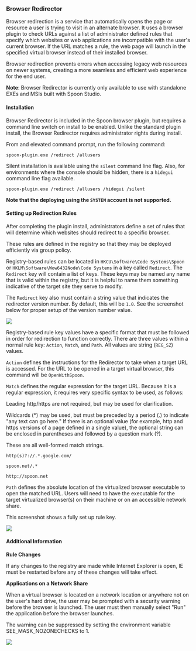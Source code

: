 ### Browser Redirector

Browser redirection is a service that automatically opens the page or resource a user is trying to visit in an alternate browser. It uses a browser plugin to check URLs against a list of administrator defined rules that specify which websites or web applications are incompatible with the user's current browser. If the URL matches a rule, the web page will launch in the specified virtual browser instead of their installed browser. 

Browser redirection prevents errors when accessing legacy web resources on newer systems, creating a more seamless and efficient web experience for the end user.

**Note**: Browser Redirector is currently only available to use with standalone EXEs and MSIs built with Spoon Studio.

#### Installation

Browser Redirector is included in the Spoon browser plugin, but requires a command line switch on install to be enabled. Unlike the standard plugin install, the Browser Redirector requires administrator rights during install.  

From and elevated command prompt, run the following command:

```
spoon-plugin.exe /redirect /allusers
```

Silent installation is available using the `silent` command line flag. Also, for environments where the console should be hidden, there is a `hidegui` command line flag available.

```
spoon-plugin.exe /redirect /allusers /hidegui /silent
```

**Note that the deploying using the `SYSTEM` account is not supported.**

#### Setting up Redirection Rules

After completing the plugin install, administrators define a set of rules that will determine which websites should redirect to a specific browser.

These rules are defined in the registry so that they may be deployed efficiently via group policy.

Registry-based rules can be located in `HKCU\Software\Code Systems\Spoon` or `HKLM\Software\Wow6432Node\Code Systems` in a key called `Redirect`. The `Redirect` key will contain a list of keys. These keys may be named any name that is valid within the registry, but it is helpful to name them something indicative of the target site they serve to modify.

The `Redirect` key also must contain a string value that indicates the redirector version number. By default, this will be `1.0`. See the screenshot below for proper setup of the version number value.

![](/components/docs/deploying/integration-tools/redirect_version.png)

Registry-based rule key values have a specific format that must be followed in order for redirection to function correctly. There are three values within a normal rule key: `Action`, `Match`, and `Path`. All values are string (`REG_SZ`) values.

`Action` defines the instructions for the Redirector to take when a target URL is accessed. For the URL to be opened in a target virtual browser, this command will be `OpenWithSpoon`.

`Match` defines the regular expression for the target URL. Because it is a regular expression, it requires very specific syntax to be used, as follows:

Leading http/https are not required, but may be used for clarification.

Wildcards (\*) may be used, but must be preceded by a period (.) to indicate "any text can go here."
If there is an optional value (for example, http and https versions of a page defined in a single value), the optional string can be enclosed in parentheses and followed by a question mark (?).

These are all well-formed match strings.

```
http(s)?://.*.google.com/

spoon.net/.*

http://spoon.net
```

`Path` defines the absolute location of the virtualized browser executable to open the matched URL. Users will need to have the executable for the target virtualized browser(s) on their machine or on an accessible network share.
 
This screenshot shows a fully set up rule key.

![](/components/docs/deploying/integration-tools/redirect_rule.png)

#### Additional Information

**Rule Changes**

If any changes to the registry are made while Internet Explorer is open, IE must be restarted before any of these changes will take effect.

**Applications on a Network Share**

When a virtual browser is located on a network location or anywhere not on the user's hard drive, the user may be prompted with a security warning before the browser is launched. The user must then manually select "Run" the application before the browser launches.

The warning can be suppressed by setting the environment variable SEE\_MASK\_NOZONECHECKS to 1.

![](/components/docs/deploying/integration-tools/nozonechecks.png)